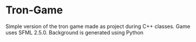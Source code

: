 # Tron-Game
Simple version of the tron game made as project during C++ classes.      Game uses SFML 2.5.0.     Background is generated using Python
